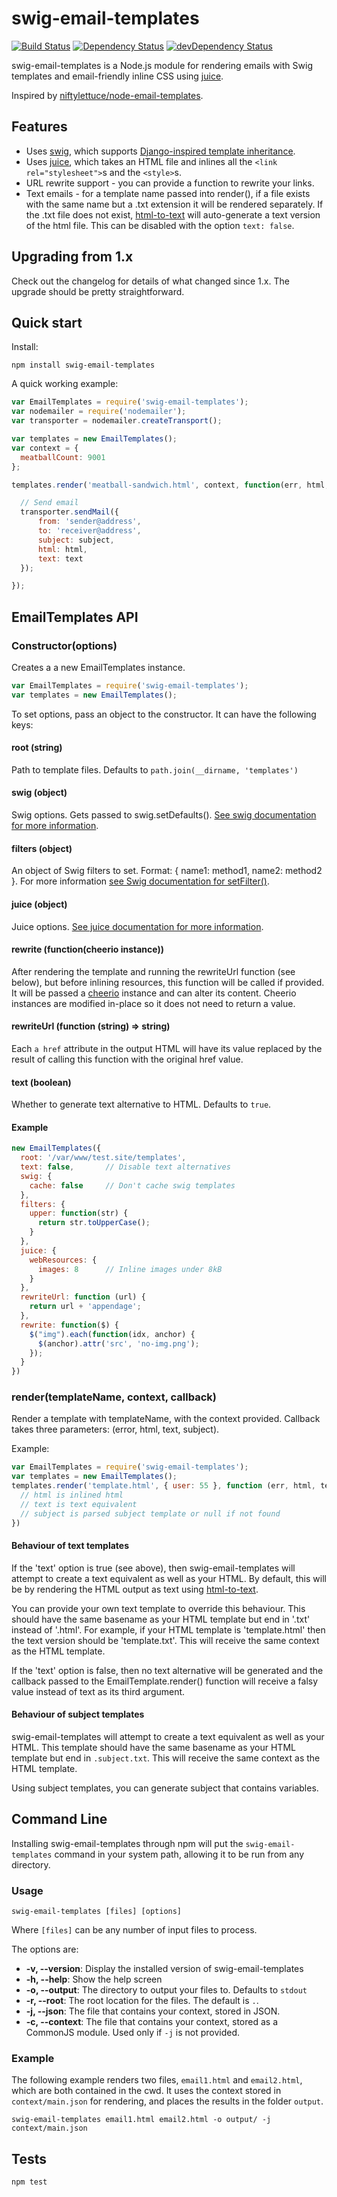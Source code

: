 # swig-email-templates

[![Build Status](https://travis-ci.org/andrewrk/swig-email-templates.png?branch=master)](https://travis-ci.org/andrewrk/swig-email-templates)
[![Dependency Status](https://david-dm.org/andrewrk/swig-email-templates.svg)](https://david-dm.org/andrewrk/swig-email-templates)
[![devDependency Status](https://david-dm.org/andrewrk/swig-email-templates/dev-status.svg)](https://david-dm.org/andrewrk/swig-email-templates#info=devDependencies)

swig-email-templates is a Node.js module for rendering emails with Swig templates and
email-friendly inline CSS using [juice](https://github.com/Automattic/juice).

Inspired by [niftylettuce/node-email-templates](https://github.com/niftylettuce/node-email-templates).


## Features

 * Uses [swig], which supports
   [Django-inspired template inheritance](https://docs.djangoproject.com/en/dev/topics/templates/#template-inheritance).
 * Uses [juice], which takes an HTML
   file and inlines all the `<link rel="stylesheet">`s and the `<style>`s.
 * URL rewrite support - you can provide a function to rewrite your links.
 * Text emails - for a template name passed into render(), if a file exists
   with the same name but a .txt extension it will be rendered separately.
   If the .txt file does not exist, [html-to-text] will auto-generate a text
   version of the html file. This can be disabled with the option `text: false`.


## Upgrading from 1.x

Check out the changelog for details of what changed since 1.x.  The upgrade
should be pretty straightforward.


## Quick start

Install:

    npm install swig-email-templates

A quick working example:

```js
var EmailTemplates = require('swig-email-templates');
var nodemailer = require('nodemailer');
var transporter = nodemailer.createTransport();

var templates = new EmailTemplates();
var context = {
  meatballCount: 9001
};

templates.render('meatball-sandwich.html', context, function(err, html, text, subject) {

  // Send email
  transporter.sendMail({
      from: 'sender@address',
      to: 'receiver@address',
      subject: subject,
      html: html,
      text: text
  });

});
```


## EmailTemplates API

### Constructor(options)

Creates a a new EmailTemplates instance.

```js
var EmailTemplates = require('swig-email-templates');
var templates = new EmailTemplates();
```

To set options, pass an object to the constructor.  It can have the following keys:

#### root (string)

Path to template files.  Defaults to ```path.join(__dirname, 'templates')```

#### swig (object)

Swig options.  Gets passed to swig.setDefaults().  [See swig documentation for more information](https://node-swig.github.io/swig-templates/docs/api/#SwigOpts).

#### filters (object)

An object of Swig filters to set.  Format: { name1: method1, name2: method2 }.  For more information [see Swig documentation for setFilter()](https://node-swig.github.io/swig-templates/docs/api/#setFilter).

#### juice (object)

Juice options. [See juice documentation for more information](https://github.com/Automattic/juice#options).

#### rewrite (function(cheerio instance))

After rendering the template and running the rewriteUrl function (see below), but before inlining resources, this function will be called if provided.  It will be passed a [cheerio] instance and can alter its content.  Cheerio instances are modified in-place so it does not need to return a value.

#### rewriteUrl (function (string) => string)

Each ```a href``` attribute in the output HTML will have its value replaced by the result of calling this function with the original href value.

#### text (boolean)

Whether to generate text alternative to HTML.  Defaults to ```true```.

#### Example

```js
new EmailTemplates({
  root: '/var/www/test.site/templates',
  text: false,       // Disable text alternatives
  swig: {
    cache: false     // Don't cache swig templates
  },
  filters: {
    upper: function(str) {
      return str.toUpperCase();
    }
  },
  juice: {
    webResources: {
      images: 8      // Inline images under 8kB
    }
  },
  rewriteUrl: function (url) {
    return url + 'appendage';
  },
  rewrite: function($) {
    $("img").each(function(idx, anchor) {
      $(anchor).attr('src', 'no-img.png');
    });
  }
})
```

### render(templateName, context, callback)

Render a template with templateName, with the context provided.  Callback takes three parameters: (error, html, text, subject).

Example:

```js
var EmailTemplates = require('swig-email-templates');
var templates = new EmailTemplates();
templates.render('template.html', { user: 55 }, function (err, html, text, subject) {
  // html is inlined html
  // text is text equivalent
  // subject is parsed subject template or null if not found
})
```

#### Behaviour of text templates

If the 'text' option is true (see above), then swig-email-templates will attempt to create a text equivalent as well as your HTML.  By default, this will be by rendering the HTML output as text using [html-to-text].

You can provide your own text template to override this behaviour.  This should have the same basename as your HTML template but end in '.txt' instead of '.html'.  For example, if your HTML template is 'template.html' then the text version should be 'template.txt'.  This will receive the same context as the HTML template.

If the 'text' option is false, then no text alternative will be generated and the callback passed to the EmailTemplate.render() function will receive a falsy value instead of text as its third argument.

#### Behaviour of subject templates

swig-email-templates will attempt to create a text equivalent as well as your HTML. This template should have the same basename as your HTML template but end in `.subject.txt`. This will receive the same context as the HTML template.

Using subject templates, you can generate subject that contains variables.

## Command Line

Installing swig-email-templates through npm will put the `swig-email-templates` command in your system path, allowing it to be run from any directory.

### Usage

```
swig-email-templates [files] [options]
```

Where `[files]` can be any number of input files to process.

The options are:

* **-v, --version**: Display the installed version of swig-email-templates
* **-h, --help**: Show the help screen
* **-o, --output**: The directory to output your files to. Defaults to `stdout`
* **-r, --root**: The root location for the files. The default is `.`.
* **-j, --json**: The file that contains your context, stored in JSON.
* **-c, --context**: The file that contains your context, stored as a CommonJS module. Used only if `-j` is not provided.

### Example

The following example renders two files, `email1.html` and `email2.html`, which are both contained in the cwd. It uses the context stored in `context/main.json` for rendering, and places the results in the folder `output`.

```
swig-email-templates email1.html email2.html -o output/ -j context/main.json
```


## Tests

```
npm test
```


  [swig]: https://github.com/paularmstrong/swig/
  [cheerio]: https://npmjs.com/package/cheerio
  [juice]: https://github.com/Automattic/juice
  [html-to-text]: https://www.npmjs.com/package/html-to-text
